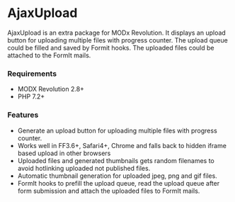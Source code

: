 # AjaxUpload

AjaxUpload is an extra package for MODx Revolution. It displays an upload button
for uploading multiple files with progress counter. The upload queue could be
filled and saved by Formit hooks. The uploaded files could be attached to the
FormIt mails.

### Requirements

* MODX Revolution 2.8+
* PHP 7.2+

### Features

* Generate an upload button for uploading multiple files with progress counter. 
* Works well in FF3.6+, Safari4+, Chrome and falls back to hidden iframe based upload in other browsers
* Uploaded files and generated thumbnails gets random filenames to avoid hotlinking uploaded not published files.
* Automatic thumbnail generation for uploaded jpeg, png and gif files.
* FormIt hooks to prefill the upload queue, read the upload queue after form submission and attach the uploaded files to FormIt mails.
